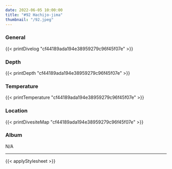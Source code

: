 ```yaml
---
date: 2022-06-05 10:00:00
title: "#92 Hachijo-jima"
thumbnail: "/92.jpeg"
---
```


### General

{{< printDivelog "cf44189ada194e38959279c96f45f07e" >}}

### Depth

{{< printDepth "cf44189ada194e38959279c96f45f07e" >}}

### Temperature

{{< printTemperature "cf44189ada194e38959279c96f45f07e" >}}

### Location

{{< printDivesiteMap "cf44189ada194e38959279c96f45f07e" >}}

### Album

N/A

---

{{< applyStylesheet >}}
